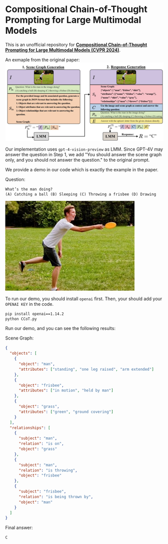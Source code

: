 # Compositional Chain-of-Thought Prompting for Large Multimodal Models
This is an unofficial repository for [**Compositional Chain-of-Thought Prompting for Large Multimodal Models (CVPR 2024)**](https://arxiv.org/abs/2311.17076).


An exmaple from the original paper:
![An exmaple from the original paper](example.jpg)



Our implementation uses `gpt-4-vision-preview` as LMM. Since GPT-4V may answer the question in Step 1, we add "You should answer the scene graph only, and you should not answer the question." to the original prompt.

We provide a demo in our code which is exactly the example in the paper.

Question:
```
What’s the man doing?
(A) Catching a ball (B) Sleeping (C) Throwing a frisbee (D) Drawing
```

![Frisbee.jpg](Frisbee.jpg)

To run our demo, you should install `openai` first. Then, your should add your `OPENAI KEY` in the code.
```
pip install openai==1.14.2
python CCoT.py
```
Run our demo, and you can see the following results:


Scene Graph:
```json
{
  "objects": [
    {
      "object": "man",
      "attributes": ["standing", "one leg raised", "arm extended"]
    },
    {
      "object": "frisbee",
      "attributes": ["in motion", "held by man"]
    },
    {
      "object": "grass",
      "attributes": ["green", "ground covering"]
    }
  ],
  "relationships": [
    {
      "subject": "man",
      "relation": "is on",
      "object": "grass"
    },
    {
      "subject": "man",
      "relation": "is throwing",
      "object": "frisbee"
    },
    {
      "subject": "frisbee",
      "relation": "is being thrown by",
      "object": "man"
    }
  ]
}
```
Final answer:
```
C
```
